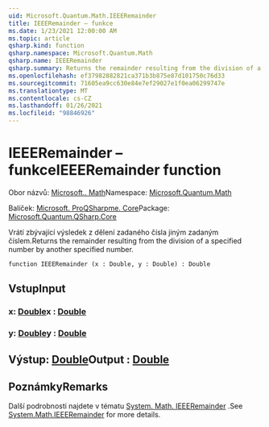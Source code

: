 ```yaml
---
uid: Microsoft.Quantum.Math.IEEERemainder
title: IEEERemainder – funkce
ms.date: 1/23/2021 12:00:00 AM
ms.topic: article
qsharp.kind: function
qsharp.namespace: Microsoft.Quantum.Math
qsharp.name: IEEERemainder
qsharp.summary: Returns the remainder resulting from the division of a specified number by another specified number.
ms.openlocfilehash: ef37982882821ca371b3b875e87d101750c76d33
ms.sourcegitcommit: 71605ea9cc630e84e7ef29027e1f0ea06299747e
ms.translationtype: MT
ms.contentlocale: cs-CZ
ms.lasthandoff: 01/26/2021
ms.locfileid: "98846926"
---
```

# <a name="ieeeremainder-function"></a><span data-ttu-id="0cbb2-102">IEEERemainder – funkce</span><span class="sxs-lookup"><span data-stu-id="0cbb2-102">IEEERemainder function</span></span>

<span data-ttu-id="0cbb2-103">Obor názvů: [Microsoft.. Math](xref:Microsoft.Quantum.Math)</span><span class="sxs-lookup"><span data-stu-id="0cbb2-103">Namespace: [Microsoft.Quantum.Math](xref:Microsoft.Quantum.Math)</span></span>

<span data-ttu-id="0cbb2-104">Balíček: [Microsoft. ProQSharpme. Core](https://nuget.org/packages/Microsoft.Quantum.QSharp.Core)</span><span class="sxs-lookup"><span data-stu-id="0cbb2-104">Package: [Microsoft.Quantum.QSharp.Core](https://nuget.org/packages/Microsoft.Quantum.QSharp.Core)</span></span>


<span data-ttu-id="0cbb2-105">Vrátí zbývající výsledek z dělení zadaného čísla jiným zadaným číslem.</span><span class="sxs-lookup"><span data-stu-id="0cbb2-105">Returns the remainder resulting from the division of a specified number by another specified number.</span></span>

```qsharp
function IEEERemainder (x : Double, y : Double) : Double
```


## <a name="input"></a><span data-ttu-id="0cbb2-106">Vstup</span><span class="sxs-lookup"><span data-stu-id="0cbb2-106">Input</span></span>

### <a name="x--double"></a><span data-ttu-id="0cbb2-107">x: [Double](xref:microsoft.quantum.lang-ref.double)</span><span class="sxs-lookup"><span data-stu-id="0cbb2-107">x : [Double](xref:microsoft.quantum.lang-ref.double)</span></span>




### <a name="y--double"></a><span data-ttu-id="0cbb2-108">y: [Double](xref:microsoft.quantum.lang-ref.double)</span><span class="sxs-lookup"><span data-stu-id="0cbb2-108">y : [Double](xref:microsoft.quantum.lang-ref.double)</span></span>





## <a name="output--double"></a><span data-ttu-id="0cbb2-109">Výstup: [Double](xref:microsoft.quantum.lang-ref.double)</span><span class="sxs-lookup"><span data-stu-id="0cbb2-109">Output : [Double](xref:microsoft.quantum.lang-ref.double)</span></span>



## <a name="remarks"></a><span data-ttu-id="0cbb2-110">Poznámky</span><span class="sxs-lookup"><span data-stu-id="0cbb2-110">Remarks</span></span>

<span data-ttu-id="0cbb2-111">Další podrobnosti najdete v tématu [System. Math. IEEERemainder](https://docs.microsoft.com/dotnet/api/system.math.ieeeremainder) .</span><span class="sxs-lookup"><span data-stu-id="0cbb2-111">See [System.Math.IEEERemainder](https://docs.microsoft.com/dotnet/api/system.math.ieeeremainder) for more details.</span></span>